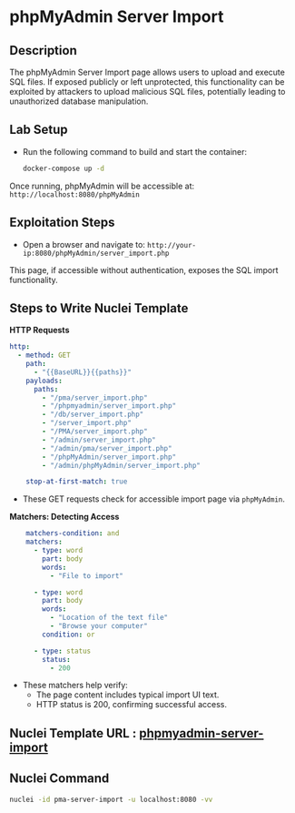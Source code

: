 # phpMyAdmin Server Import

## Description

The phpMyAdmin Server Import page allows users to upload and execute SQL files. If exposed publicly or left unprotected, this functionality can be exploited by attackers to upload malicious SQL files, potentially leading to unauthorized database manipulation.

## Lab Setup

- Run the following command to build and start the container:

  ```bash
  docker-compose up -d
  ```
Once running, phpMyAdmin will be accessible at: `http://localhost:8080/phpMyAdmin`

## Exploitation Steps
- Open a browser and navigate to: `http://your-ip:8080/phpMyAdmin/server_import.php`

This page, if accessible without authentication, exposes the SQL import functionality.
## Steps to Write Nuclei Template


**HTTP Requests**
```yaml
http:
  - method: GET
    path:
      - "{{BaseURL}}{{paths}}"
    payloads:
      paths:
        - "/pma/server_import.php"
        - "/phpmyadmin/server_import.php"
        - "/db/server_import.php"
        - "/server_import.php"
        - "/PMA/server_import.php"
        - "/admin/server_import.php"
        - "/admin/pma/server_import.php"
        - "/phpMyAdmin/server_import.php"
        - "/admin/phpMyAdmin/server_import.php"

    stop-at-first-match: true
```
- These GET requests check for accessible import page via `phpMyAdmin`.

**Matchers: Detecting Access**
```yaml
    matchers-condition: and
    matchers:
      - type: word
        part: body
        words:
          - "File to import"

      - type: word
        part: body
        words:
          - "Location of the text file"
          - "Browse your computer"
        condition: or

      - type: status
        status:
          - 200
```

- These matchers help verify:
    - The page content includes typical import UI text.
    - HTTP status is 200, confirming successful access.

## Nuclei Template URL : [phpmyadmin-server-import](https://github.com/projectdiscovery/nuclei-templates/blob/main/http/misconfiguration/phpmyadmin/phpmyadmin-server-import.yaml)

## Nuclei Command  

```bash
nuclei -id pma-server-import -u localhost:8080 -vv
```